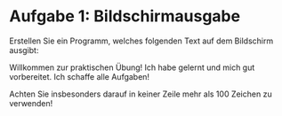 # Aufgabe 1: Bildschirmausgabe

Erstellen Sie ein Programm, welches folgenden Text auf dem Bildschirm ausgibt:

Willkommen zur praktischen Übung!
Ich habe gelernt und mich gut vorbereitet.
Ich schaffe alle Aufgaben!

Achten Sie insbesonders darauf in keiner Zeile mehr als 100 Zeichen zu verwenden!
